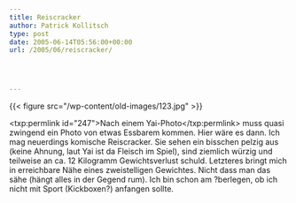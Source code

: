 ```yaml
---
title: Reiscracker
author: Patrick Kollitsch
type: post
date: 2005-06-14T05:56:00+00:00
url: /2005/06/reiscracker/




---
```

{{< figure src="/wp-content/old-images/123.jpg" >}}
  
<txp:permlink id="247">Nach einem Yai-Photo</txp:permlink> muss quasi zwingend ein Photo von etwas Essbarem kommen. Hier wäre es dann. Ich mag neuerdings komische Reiscracker. Sie sehen ein bisschen pelzig aus (keine Ahnung, laut Yai ist da Fleisch im Spiel), sind ziemlich würzig und teilweise an ca. 12 Kilogramm Gewichtsverlust schuld. Letzteres bringt mich in erreichbare Nähe eines zweistelligen Gewichtes. Nicht dass man das sähe (hängt alles in der Gegend rum). Ich bin schon am ?berlegen, ob ich nicht mit Sport (Kickboxen?) anfangen sollte.